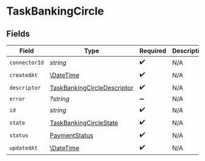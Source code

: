 # TaskBankingCircle


## Fields

| Field                                                                             | Type                                                                              | Required                                                                          | Description                                                                       |
| --------------------------------------------------------------------------------- | --------------------------------------------------------------------------------- | --------------------------------------------------------------------------------- | --------------------------------------------------------------------------------- |
| `connectorId`                                                                     | *string*                                                                          | :heavy_check_mark:                                                                | N/A                                                                               |
| `createdAt`                                                                       | [\DateTime](https://www.php.net/manual/en/class.datetime.php)                     | :heavy_check_mark:                                                                | N/A                                                                               |
| `descriptor`                                                                      | [TaskBankingCircleDescriptor](../../models/shared/TaskBankingCircleDescriptor.md) | :heavy_check_mark:                                                                | N/A                                                                               |
| `error`                                                                           | *?string*                                                                         | :heavy_minus_sign:                                                                | N/A                                                                               |
| `id`                                                                              | *string*                                                                          | :heavy_check_mark:                                                                | N/A                                                                               |
| `state`                                                                           | [TaskBankingCircleState](../../models/shared/TaskBankingCircleState.md)           | :heavy_check_mark:                                                                | N/A                                                                               |
| `status`                                                                          | [PaymentStatus](../../models/shared/PaymentStatus.md)                             | :heavy_check_mark:                                                                | N/A                                                                               |
| `updatedAt`                                                                       | [\DateTime](https://www.php.net/manual/en/class.datetime.php)                     | :heavy_check_mark:                                                                | N/A                                                                               |